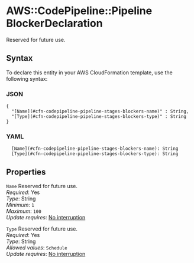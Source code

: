 # AWS::CodePipeline::Pipeline BlockerDeclaration<a name="aws-properties-codepipeline-pipeline-stages-blockers"></a>

Reserved for future use\.

## Syntax<a name="aws-properties-codepipeline-pipeline-stages-blockers-syntax"></a>

To declare this entity in your AWS CloudFormation template, use the following syntax:

### JSON<a name="aws-properties-codepipeline-pipeline-stages-blockers-syntax.json"></a>

```
{
  "[Name](#cfn-codepipeline-pipeline-stages-blockers-name)" : String,
  "[Type](#cfn-codepipeline-pipeline-stages-blockers-type)" : String
}
```

### YAML<a name="aws-properties-codepipeline-pipeline-stages-blockers-syntax.yaml"></a>

```
  [Name](#cfn-codepipeline-pipeline-stages-blockers-name): String
  [Type](#cfn-codepipeline-pipeline-stages-blockers-type): String
```

## Properties<a name="aws-properties-codepipeline-pipeline-stages-blockers-properties"></a>

`Name` <a name="cfn-codepipeline-pipeline-stages-blockers-name"></a>
Reserved for future use\.  
_Required_: Yes  
_Type_: String  
_Minimum_: `1`  
_Maximum_: `100`  
_Update requires_: [No interruption](https://docs.aws.amazon.com/AWSCloudFormation/latest/UserGuide/using-cfn-updating-stacks-update-behaviors.html#update-no-interrupt)

`Type` <a name="cfn-codepipeline-pipeline-stages-blockers-type"></a>
Reserved for future use\.  
_Required_: Yes  
_Type_: String  
_Allowed values_: `Schedule`  
_Update requires_: [No interruption](https://docs.aws.amazon.com/AWSCloudFormation/latest/UserGuide/using-cfn-updating-stacks-update-behaviors.html#update-no-interrupt)

